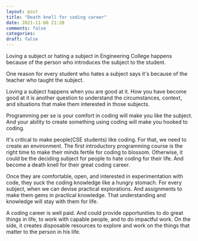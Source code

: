 ```yaml
---
layout: post
title: "Death knell for coding career"
date: 2021-11-08 21:20
comments: false
categories:
draft: false
---
```


Loving a subject or hating a subject in Engineering College happens because of the person who introduces the subject to the student.

One reason for every student who hates a subject says it's because of the teacher who taught the subject.

Loving a subject happens when you are good at it. How you have become good at it is another question to understand the circumstances, context, and situations that make them interested in those subjects.

Programming per se is your comfort in coding will make you like the subject. And your ability to create something using coding will make you hooked to coding.

It's critical to make people(CSE students) like coding. For that, we need to create an environment. The first introductory programming course is the right time to make their minds fertile for coding to blossom. Otherwise, it could be the deciding subject for people to hate coding for their life. And become a death knell for their great coding career.

Once they are comfortable, open, and interested in experimentation with code, they suck the coding knowledge like a hungry stomach. For every subject, when we can devise practical explorations. And assignments to make them gems in practical knowledge. That understanding and knowledge will stay with them for life.

A coding career is well paid. And could provide opportunities to do great things in life, to work with capable people, and to do impactful work. On the side, it creates disposable resources to explore and work on the things that matter to the person in his life.

